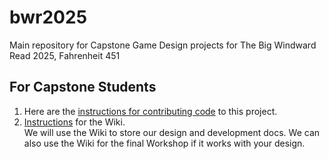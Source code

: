 # bwr2025
Main repository for Capstone Game Design projects for The Big Windward Read 2025, Fahrenheit 451

## For Capstone Students
1. Here are the [instructions for contributing code](https://github.com/rhazes/bwr2025/blob/main/CONTRIBUTING.md) to this project.
2. [Instructions](https://github.com/rhazes/bwr2025/blob/main/WIKI_GUIDE.md) for the Wiki.  
   We will use the Wiki to store our design and development docs. We can also use the Wiki for the final Workshop if it works with your design.
